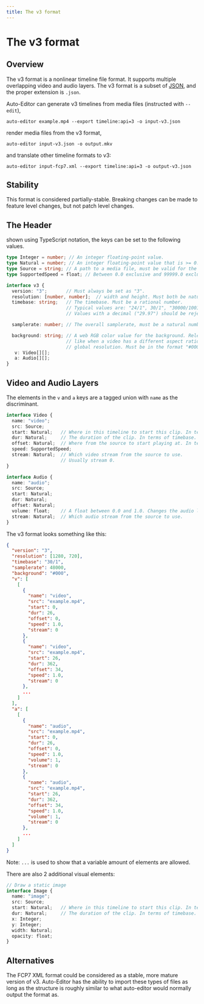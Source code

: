```yaml
---
title: The v3 format
---
```


# The v3 format

## Overview
The v3 format is a nonlinear timeline file format. It supports multiple overlapping video and audio layers. The v3 format is a subset of [JSON](https://www.json.org/), and the proper extension is `.json`.

Auto-Editor can generate v3 timelines from media files (instructed with `--edit`),
```
auto-editor example.mp4 --export timeline:api=3 -o input-v3.json
```

render media files from the v3 format,
```
auto-editor input-v3.json -o output.mkv
```

and translate other timeline formats to v3:
```
auto-editor input-fcp7.xml --export timeline:api=3 -o output-v3.json
```

## Stability
This format is considered partially-stable. Breaking changes can be made to feature level changes, but not patch level changes.

## The Header
shown using TypeScript notation, the keys can be set to the following values.
```ts
type Integer = number; // An integer floating-point value.
type Natural = number; // An integer floating-point value that is >= 0.
type Source = string; // A path to a media file, must be valid for the given platform.
type SupportedSpeed = float; // Between 0.0 exclusive and 99999.0 exclusive.

interface v3 {
  version: "3";       // Must always be set as "3".
  resolution: [number, number];  // width and height. Must both be natural numbers.
  timebase: string;   // The timebase. Must be a rational number.
                      // Typical values are: "24/1", 30/1", "30000/1001"
                      // Values with a decimal ("29.97") should be rejected.

  samplerate: number; // The overall samplerate, must be a natural number.

  background: string; // A web RGB color value for the background. Relevant in cases
                      // like when a video has a different aspect ratio than the..
                      // global resolution. Must be in the format "#000" or "#000000".
   v: Video[][];
   a: Audio[][];
}
```

## Video and Audio Layers
The elements in the `v` and `a` keys are a tagged union with `name` as the discriminant.

```ts
interface Video {
  name: "video";
  src: Source;
  start: Natural;   // Where in this timeline to start this clip. In terms of timebase.
  dur: Natural;     // The duration of the clip. In terms of timebase.
  offset: Natural;  // Where from the source to start playing at. In terms of timebase.
  speed: SupportedSpeed;
  stream: Natural;  // Which video stream from the source to use.
                    // Usually stream 0.
}

interface Audio {
  name: "audio";
  src: Source;
  start: Natural;
  dur: Natural;
  offset: Natural;
  volume: float;    // A float between 0.0 and 1.0. Changes the audio loudness.
  stream: Natural;  // Which audio stream from the source to use.
}
```

The v3 format looks something like this:
```json
{
  "version": "3",
  "resolution": [1280, 720],
  "timebase": "30/1",
  "samplerate": 48000,
  "background": "#000",
  "v": [
    [
      {
        "name": "video",
        "src": "example.mp4",
        "start": 0,
        "dur": 26,
        "offset": 0,
        "speed": 1.0,
        "stream": 0
      },
      {
        "name": "video",
        "src": "example.mp4",
        "start": 26,
        "dur": 362,
        "offset": 34,
        "speed": 1.0,
        "stream": 0
      },
      ...
    ]
  ],
  "a": [
    [
      {
        "name": "audio",
        "src": "example.mp4",
        "start": 0,
        "dur": 26,
        "offset": 0,
        "speed": 1.0,
        "volume": 1,
        "stream": 0
      },
      {
        "name": "audio",
        "src": "example.mp4",
        "start": 26,
        "dur": 362,
        "offset": 34,
        "speed": 1.0,
        "volume": 1,
        "stream": 0
      },
      ...
    ]
  ]
}
```

Note: `...` is used to show that a variable amount of elements are allowed.

There are also 2 additional visual elements:

```ts
// Draw a static image
interface Image {
  name: "image";
  src: Source;
  start: Natural;   // Where in this timeline to start this clip. In terms of timebase.
  dur: Natural;     // The duration of the clip. In terms of timebase.
  x: Integer;
  y: Integer;
  width: Natural;
  opacity: float;
}
```

## Alternatives
The FCP7 XML format could be considered as a stable, more mature version of v3. Auto-Editor has the ability to import these types of files as long as the structure is roughly similar to what auto-editor would normally output the format as.
